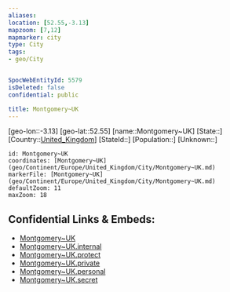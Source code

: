 ```yaml
---
aliases: 
location: [52.55,-3.13]
mapzoom: [7,12] 
mapmarker: city 
type: City
tags:
- geo/City


SpocWebEntityId: 5579
isDeleted: false
confidential: public

title: Montgomery~UK
---
```

[geo-lon::-3.13]
[geo-lat::52.55]
[name::Montgomery~UK]
[State::]
[Country::[United_Kingdom](geo/Continent/Europe/United_Kingdom.md)]
[StateId::]
[Population::]
[Unknown::]


```leaflet
id: Montgomery~UK
coordinates: [Montgomery~UK](geo/Continent/Europe/United_Kingdom/City/Montgomery~UK.md)
markerFile: [Montgomery~UK](geo/Continent/Europe/United_Kingdom/City/Montgomery~UK.md)
defaultZoom: 11 
maxZoom: 18
```


## Confidential Links & Embeds: 
- [Montgomery~UK](../../../../../../_public/geo/Continent/Europe/United_Kingdom/City/Montgomery~UK.md) 
- [Montgomery~UK.internal](../../../../../../_internal/geo/Continent/Europe/United_Kingdom/City/Montgomery~UK.internal.md) 
- [Montgomery~UK.protect](../../../../../../_protect/geo/Continent/Europe/United_Kingdom/City/Montgomery~UK.protect.md) 
- [Montgomery~UK.private](../../../../../../_private/geo/Continent/Europe/United_Kingdom/City/Montgomery~UK.private.md) 
- [Montgomery~UK.personal](../../../../../../_personal/geo/Continent/Europe/United_Kingdom/City/Montgomery~UK.personal.md) 
- [Montgomery~UK.secret](../../../../../../_secret/geo/Continent/Europe/United_Kingdom/City/Montgomery~UK.secret.md) 

